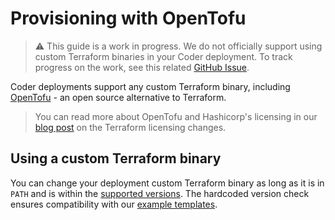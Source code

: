 # Provisioning with OpenTofu

<!-- Keeping this in as a placeholder for supporting OpenTofu. We should fix support for custom terraform binaries ASAP. -->

> ⚠️ This guide is a work in progress. We do not officially support using custom
> Terraform binaries in your Coder deployment. To track progress on the work,
> see this related [GitHub Issue](https://github.com/coder/coder/issues/12009).

Coder deployments support any custom Terraform binary, including
[OpenTofu](https://opentofu.org/docs/) - an open source alternative to
Terraform.

> You can read more about OpenTofu and Hashicorp's licensing in our
> [blog post](https://coder.com/blog/hashicorp-license) on the Terraform
> licensing changes.

## Using a custom Terraform binary

You can change your deployment custom Terraform binary as long as it is in
`PATH` and is within the
[supported versions](https://github.com/coder/coder/blob/f57ce97b5aadd825ddb9a9a129bb823a3725252b/provisioner/terraform/install.go#L22-L25).
The hardcoded version check ensures compatibility with our
[example templates](https://github.com/coder/coder/tree/main/examples/templates).
